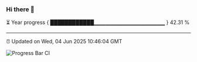 ### Hi there 👋

⏳ Year progress { ████████████▁▁▁▁▁▁▁▁▁▁▁▁▁▁▁▁▁▁ } 42.31 %

---

⏰ Updated on Wed, 04 Jun 2025 10:46:04 GMT

![Progress Bar CI](https://github.com/IshwaranRudhara/GIT-ACTION/workflows/Progress%20Bar%20CI/badge.svg)
